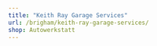 ```yaml
---
title: "Keith Ray Garage Services"
url: /brigham/keith-ray-garage-services/
shop: Autowerkstatt
---
```

